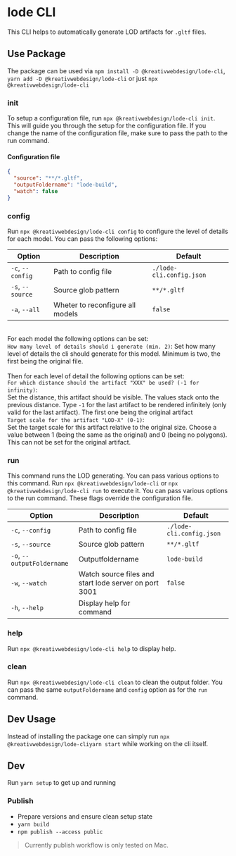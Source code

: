 # lode CLI

This CLI helps to automatically generate LOD artifacts for `.gltf` files.

## Use Package

The package can be used via `npm install -D @kreativwebdesign/lode-cli`, `yarn add -D @kreativwebdesign/lode-cli` or just `npx @kreativwebdesign/lode-cli`

### init

To setup a configuration file, run `npx @kreativwebdesign/lode-cli init`. This will guide you through the setup for the configuration file. If you change the name of the configuration file, make sure to pass the path to the run command.

#### Configuration file

```lode-cli.config.json
{
  "source": "**/*.gltf",
  "outputFoldername": "lode-build",
  "watch": false
}

```

### config
Run `npx @kreativwebdesign/lode-cli config` to configure the level of details for each model.
You can pass the following options:

| Option           | Description              | Default                  |
| ---------------- | ------------------------ | ------------------------ |
| `-c`, `--config` | Path to config file      | `./lode-cli.config.json` |
| `-s`, `--source` | Source glob pattern      | `**/*.gltf`              |
| `-a`, `--all`    | Wheter to reconfigure all models | `false`          |

\
For each model the following options can be set:\
`How many level of details should i generate (min. 2)`: Set how many level of details the cli should generate for this model. Minimum is two, the first being the original file.\
\
Then for each level of detail the following options can be set:\
`For which distance should the artifact "XXX" be used? (-1 for infinity)`:\
Set the distance, this artifact should be visible. The values stack onto the previous distance. Type `-1` for the last artifact to be rendered infinitely (only valid for the last artifact). The first one being the original artifact\
`Target scale for the artifact "LOD-X" (0-1)`:\
Set the target scale for this artifact relative to the original size. Choose a value between 1 (being the same as the original) and 0 (being no polygons). This can not be set for the original artifact.


### run

This command runs the LOD generating. You can pass various options to this command.
Run `npx @kreativwebdesign/lode-cli` or `npx @kreativwebdesign/lode-cli run` to execute it. You can pass various options to the run command. These flags override the configuration file.

| Option           | Description              | Default                  |
| ---------------- | ------------------------ | ------------------------ |
| `-c`, `--config` | Path to config file      | `./lode-cli.config.json` |
| `-s`, `--source` | Source glob pattern      | `**/*.gltf`              |
| `-o`, `--outputFoldername` | Outputfoldername | `lode-build`           |
| `-w`, `--watch`  | Watch source files and start lode server on port 3001       | `false`                  |
| `-h`, `--help`   | Display help for command |                          |

### help

Run `npx @kreativwebdesign/lode-cli help` to display help.

### clean

Run `npx @kreativwebdesign/lode-cli clean` to clean the output folder. You can pass the same `outputFoldername` and `config` option as for the `run` command.

## Dev Usage

Instead of installing the package one can simply run `npx @kreativwebdesign/lode-cliyarn start` while working on the cli itself.

## Dev

Run `yarn setup` to get up and running

### Publish

- Prepare versions and ensure clean setup state
- `yarn build`
- `npm publish --access public`

> Currently publish workflow is only tested on Mac.
